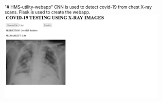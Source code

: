 "# HMS-utility-webapp" 
CNN is used to detect covid-19 from chest X-ray scans. Flask is used to create the webapp.
![](covidDetection.png)
